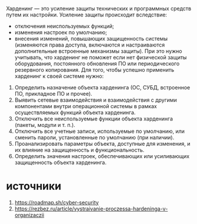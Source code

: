 Харденинг — это усиление защиты технических и программных средств путем их настройки. Усиление защиты происходит вследствие:
- отключения неиспользуемых функций;
- изменения настроек по умолчанию;
- внесения изменений, повышающих защищенность системы (изменяются права доступа, включаются и настраиваются дополнительные встроенные механизмы защиты).
При это нужно учитывать, что харденинг не поможет если нет физической защиты оборудования, постоянного обновления ПО или периодического резервного копирования. Для того, чтобы успешно применить харденинг к своей системе нужно:
1. Определить назначение объекта харденинга (ОС, СУБД, встроенное ПО, прикладное ПО и прочее).
2. Выявить сетевые взаимодействия и взаимодействия с другими компонентами внутри операционной системы в рамках осуществляемых функций объекта харденинга.
3. Отключить все неиспользуемые функции объекта харденинга (пакеты, модули и т. п.).
4. Отключить все учетные записи, используемые по умолчанию, или сменить пароли, установленные по умолчанию (при наличии).
5. Проанализировать параметры объекта, доступные для изменения, и их влияние на защищенность и функциональность.
6. Определить значения настроек, обеспечивающих или усиливающих защищенность объекта харденинга.
# источники
1. https://roadmap.sh/cyber-security
2. https://rezbez.ru/article/vystraivanie-proczessa-hardeninga-v-organizaczii